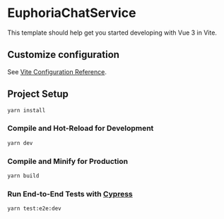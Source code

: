 # EuphoriaChatService

This template should help get you started developing with Vue 3 in Vite.

## Customize configuration

See [Vite Configuration Reference](https://vitejs.dev/config/).

## Project Setup

```sh
yarn install
```

### Compile and Hot-Reload for Development

```sh
yarn dev
```

### Compile and Minify for Production

```sh
yarn build
```

### Run End-to-End Tests with [Cypress](https://www.cypress.io/)

```sh
yarn test:e2e:dev
```
